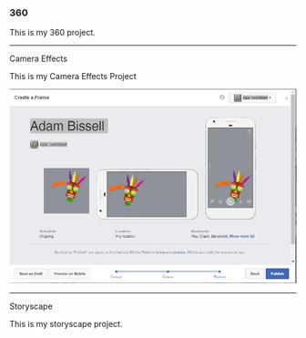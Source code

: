 ### 360

This is my 360 project. 

<script src="//360.vizor.io/scripts/embed.js" data-vizorurl="//360.vizor.io/embed/v/xd9rx" ></script>

***

Camera Effects

This is my Camera Effects Project

![Aku Aku](https://github.com/AdamBissell1/AdamBissell1.github.io/blob/master/Aku%20Aku.PNG?raw=true "Optional Title")

***

Storyscape

This is my storyscape project.

<script src="//360.vizor.io/scripts/embed.js" data-vizorurl="https://patches.vizor.io/embed/adambissell1/our-solar-system" ></script>
